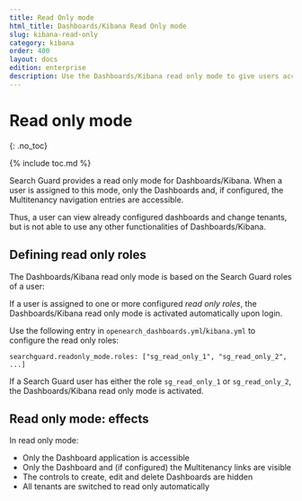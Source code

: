```yaml
---
title: Read Only mode
html_title: Dashboards/Kibana Read Only mode
slug: kibana-read-only
category: kibana
order: 400
layout: docs
edition: enterprise
description: Use the Dashboards/Kibana read only mode to give users access to dashboards, but prevent them from accessing anything else.
---
```


# Read only mode
{: .no_toc}

{% include toc.md %}

Search Guard provides a read only mode for Dashboards/Kibana. When a user is assigned to this mode, only the Dashboards and, if configured, the Multitenancy navigation entries are accessible.

Thus, a user can view already configured dashboards and change tenants, but is not able to use any other functionalities of Dashboards/Kibana.

## Defining read only roles

The Dashboards/Kibana read only mode is based on the Search Guard roles of a user:

If a user is assigned to one or more configured *read only roles*, the Dashboards/Kibana read only mode is activated automatically upon login.

Use the following entry in `openearch_dashboards.yml`/`kibana.yml` to configure the read only roles:

```
searchguard.readonly_mode.roles: ["sg_read_only_1", "sg_read_only_2", ...]
```

If a Search Guard user has either the role `sg_read_only_1` or `sg_read_only_2`, the Dashboards/Kibana read only mode is activated.

## Read only mode: effects

In read only mode:

* Only the Dashboard application is accessible
* Only the Dashboard and (if configured) the Multitenancy links are visible
* The controls to create, edit and delete Dashboards are hidden
* All tenants are switched to read only automatically